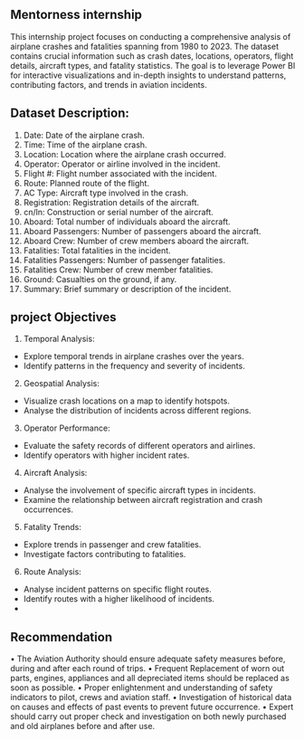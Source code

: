 ## Mentorness internship 
This internship project focuses on conducting a comprehensive analysis of airplane crashes and fatalities 
spanning from 1980 to 2023. 
The dataset contains crucial information such as crash dates, locations, operators, flight details, aircraft types, and fatality statistics. The goal is to leverage Power BI for 
interactive visualizations and in-depth insights to understand patterns, contributing factors, and trends in aviation incidents.

## Dataset Description:
1. Date: Date of the airplane crash.
2. Time: Time of the airplane crash.
3. Location: Location where the airplane crash occurred.
4. Operator: Operator or airline involved in the incident.
5. Flight #: Flight number associated with the incident.
6. Route: Planned route of the flight.
7. AC Type: Aircraft type involved in the crash.
8. Registration: Registration details of the aircraft.
9. cn/ln: Construction or serial number of the aircraft.
10. Aboard: Total number of individuals aboard the aircraft.
11. Aboard Passengers: Number of passengers aboard the aircraft.
12. Aboard Crew: Number of crew members aboard the aircraft.
13. Fatalities: Total fatalities in the incident.
14. Fatalities Passengers: Number of passenger fatalities.
15. Fatalities Crew: Number of crew member fatalities.
16. Ground: Casualties on the ground, if any.
17. Summary: Brief summary or description of the incident.

## project Objectives 
1. Temporal Analysis:
 - Explore temporal trends in airplane crashes over the years.
 - Identify patterns in the frequency and severity of incidents.
2. Geospatial Analysis:
 - Visualize crash locations on a map to identify hotspots.
 - Analyse the distribution of incidents across different regions.
  3. Operator Performance:
 - Evaluate the safety records of different operators and airlines.
 - Identify operators with higher incident rates.
4. Aircraft Analysis:
 - Analyse the involvement of specific aircraft types in incidents.
 - Examine the relationship between aircraft registration and crash occurrences.
5. Fatality Trends:
 - Explore trends in passenger and crew fatalities.
 - Investigate factors contributing to fatalities.
6. Route Analysis:
 - Analyse incident patterns on specific flight routes.
- Identify routes with a higher likelihood of incidents.
- 
## Recommendation
• The Aviation Authority should ensure adequate safety measures before, during and after each round of trips.
• Frequent Replacement of worn out parts, engines, appliances and all depreciated items should be replaced as soon as possible.
• Proper enlightenment and understanding of safety indicators to pilot, crews and aviation staff.
• Investigation of historical data on causes and effects of past events to prevent future occurrence.
• Expert should carry out proper check and investigation on both newly purchased and old airplanes before and after use. 

